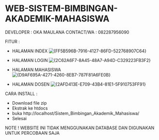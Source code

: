 # WEB-SISTEM-BIMBINGAN-AKADEMIK-MAHASISWA
DEVELOPER  : OKA MAULANA
CONTACT/WA : 082287956090

FITUR :

- HALAMAN INDEX
![{FF5B596B-7916-4127-86FD-522768907C64}](https://github.com/user-attachments/assets/d6cc51df-d8ff-4fba-810a-8533da275630)

- HALAMAN LOGIN
![{2C62A6F7-8A45-48A7-A94D-C329223FB3F2}](https://github.com/user-attachments/assets/7af05829-5d7f-4404-bec9-5709a1209a77)

- HALAMAN MAHASISWA
![{D9AF695A-4271-4260-8EB7-787F81A6FE0B}](https://github.com/user-attachments/assets/86641448-1c5d-4294-86d5-fd696184c437)

- HALAMAN DOSEN
![{2AFD413E-E709-43B4-81E1-5F910753FF91}](https://github.com/user-attachments/assets/0b75b6dc-34fb-4d99-80a3-c9b0e79fdd81)


CARA INSTALL :
- Download file zip
- Ekstrak ke htdocs
- buka http://localhost/Sistem_Bimbingan_Akademik_Mahasiswa/
- Selesai

NOTE !
WEBSITE INI TIDAK MENGGUNAKAN DATABASE DAN DIGUNAKAN UNTUK PERCOBAAN SAJA
